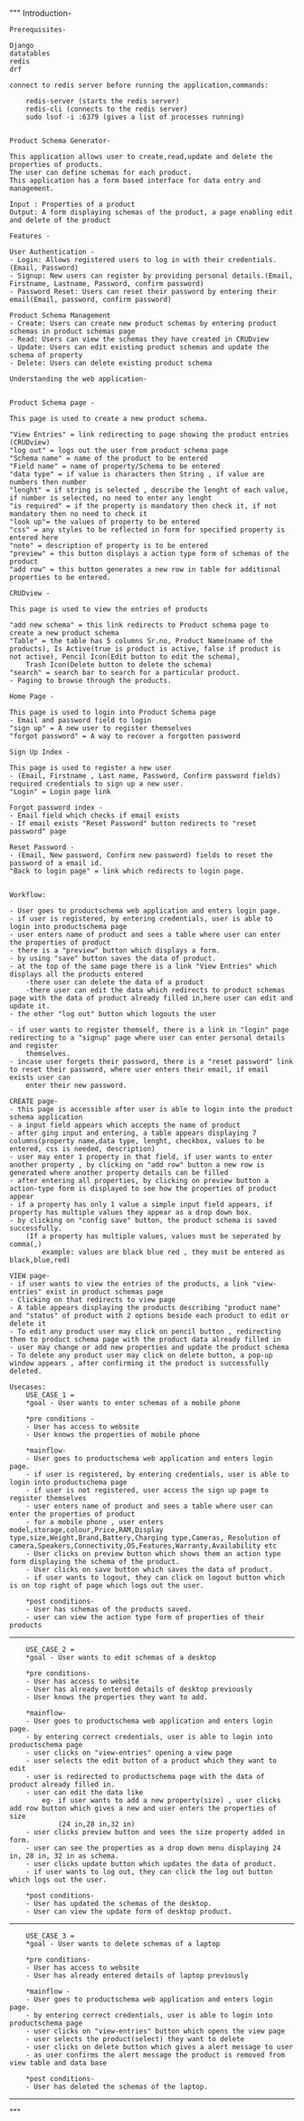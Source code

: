 """
    Introduction-

    Prerequisites-
    
    Django
    datatables
    redis
    drf

    connect to redis server before running the application,commands:

        redis-server (starts the redis server)
        redis-cli (connects to the redis server)
        sudo lsof -i :6379 (gives a list of processes running)


    Product Schema Generator-

    This application allows user to create,read,update and delete the properties of products.
    The user can define schemas for each product.
    This application has a form based interface for data entry and management.

    Input : Properties of a product
    Output: A form displaying schemas of the product, a page enabling edit and delete of the product

    Features - 

    User Authentication - 
    - Login: Allows registered users to log in with their credentials.(Email, Password)
    - Signup: New users can register by providing personal details.(Email, Firstname, Lastname, Password, confirm password)
    - Password Reset: Users can reset their password by entering their email(Email, password, confirm password)

    Product Schema Management
    - Create: Users can create new product schemas by entering product schemas in product schemas page
    - Read: Users can view the schemas they have created in CRUDview
    - Update: Users can edit existing product schemas and update the schema of property
    - Delete: Users can delete existing product schema

    Understanding the web application-


    Product Schema page -

    This page is used to create a new product schema.

    "View Entries" = link redirecting to page showing the product entries (CRUDview)
    "log out" = logs out the user from product schema page
    "Schema name" = name of the product to be entered
    "Field name" = name of property/Schema to be entered
    "data type" = if value is characters then String , if value are numbers then number
    "lenght" = if string is selected , describe the lenght of each value, if number is selected, no need to enter any lenght
    "is required" = if the property is mandatory then check it, if not mandatory then no need to check it
    "look up"= the values of property to be entered
    "css" = any styles to be reflected in form for specified property is entered here
    "note" = description of property is to be entered
    "preview" = this button displays a action type form of schemas of the product
    "add row" = this button generates a new row in table for additional properties to be entered.

    CRUDview -

    This page is used to view the entries of products

    "add new schema" = this link redirects to Product schema page to create a new product schema
    "Table" = the table has 5 columns Sr.no, Product Name(name of the products), Is Active(true is product is active, false if product is not active), Pencil Icon(Edit button to edit the schema),
        Trash Icon(Delete button to delete the schema)
    "search" = search bar to search for a particular product.
    - Paging to browse through the products.

    Home Page - 
    
    This page is used to login into Product Schema page
    - Email and password field to login
    "sign up" = A new user to register themselves
    "forgot password" = A way to recover a forgotten password

    Sign Up Index - 
    
    This page is used to register a new user
    - (Email, Firstname , Last name, Password, Confirm password fields) required credentials to sign up a new user.
    "Login" = Login page link

    Forgot password index - 
    - Email field which checks if email exists
    - If email exists "Reset Password" button redirects to "reset password" page

    Reset Password -
    - (Email, New password, Confirm new password) fields to reset the password of a email id.
    "Back to login page" = link which redirects to login page.


    Workflow:

    - User goes to productschema web application and enters login page.
    - if user is registered, by entering credentials, user is able to login into productschema page
    - user enters name of product and sees a table where user can enter the properties of product
    - there is a "preview" button which displays a form.
    - by using "save" button saves the data of product.
    - at the top of the same page there is a link "View Entries" which displays all the products entered
        -there user can delete the data of a product
        -there user can edit the data which redirects to product schemas page with the data of product already filled in,here user can edit and update it. 	
    - the other "log out" button which logouts the user 

    - if user wants to register themself, there is a link in "login" page redirecting to a "signup" page where user can enter personal details and register
        themselves.
    - incase user forgets their password, there is a "reset password" link to reset their password, where user enters their email, if email exists user can 
        enter their new password.
    
    CREATE page-
    - this page is accessible after user is able to login into the product schema application
    - a input field appears which accepts the name of product
    - after ging input and entering, a table appears displaying 7 columns(property name,data type, lenght, checkbox, values to be entered, css is needed, description)
    - user may enter 1 property in that field, if user wants to enter another property , by clicking on "add row" button a new row is generated where another property details can be filled
    - after entering all properties, by clicking on preview button a action-type form is displayed to see how the properties of product appear
    - if a property has only 1 value a simple input field appears, if property has multiple values they appear as a drop down box.
    - by clicking on "config save" button, the product schema is saved successfully.
        (If a property has multiple values, values must be seperated by comma(,) 
            example: values are black blue red , they must be entered as black,blue,red)

    VIEW page-
    - if user wants to view the entries of the products, a link "view-entries" exist in product schemas page
    - Clicking on that redirects to view page 
    - A table appears displaying the products describing "product name" and "status" of product with 2 options beside each product to edit or delete it
    - To edit any product user may click on pencil button , redirecting them to product schema page with the product data already filled in
    - user may change or add new properties and update the product schema
    - To delete any product user may click on delete button, a pop-up window appears , after confirming it the product is successfully deleted.

    Usecases: 
        USE_CASE_1 =
        *goal - User wants to enter schemas of a mobile phone

        *pre conditions - 
        - User has access to website
        - User knows the properties of mobile phone 

        *mainflow-
        - User goes to productschema web application and enters login page.
        - if user is registered, by entering credentials, user is able to login into productschema page
        - if user is not registered, user access the sign up page to register themselves
        - user enters name of product and sees a table where user can enter the properties of product
        - for a mobile phone , user enters model,storage,colour,Price,RAM,Display type,size,Weight,Brand,Battery,Charging type,Cameras, Resolution of camera,Speakers,Connectivity,OS,Features,Warranty,Availability etc
        - User clicks on preview button which shows them an action type form displaying the schema of the product.
        - User clicks on save button which saves the data of product.
        - if user wants to logout, they can click on logout button which is on top right of page which logs out the user.

        *post conditions-
        - User has schemas of the products saved.
        - user can view the action type form of properties of their products
-----------------------------------------------------------------------------
        USE_CASE_2 =
        *goal - User wants to edit schemas of a desktop

        *pre conditions- 
        - User has access to website
        - User has already entered details of desktop previously
        - User knows the properties they want to add.

        *mainflow-
        - User goes to productschema web application and enters login page.
        - by entering correct credentials, user is able to login into productschema page
        - user clicks on "view-entries" opening a view page
        - user selects the edit button of a product which they want to edit
        - user is redirected to productschema page with the data of product already filled in.
        - user can edit the data like 
            eg- if user wants to add a new property(size) , user clicks add row button which gives a new and user enters the properties of size
                (24 in,28 in,32 in) 
        - user clicks preview button and sees the size property added in form.
        - user can see the properties as a drop down menu displaying 24 in, 28 in, 32 in as schema.
        - user clicks update button which updates the data of product.
        - if user wants to log out, they can click the log out button which logs out the user.

        *post conditions-
        - User has updated the schemas of the desktop.
        - User can view the update form of desktop product.
----------------------------------------------------------------------------------------
        USE_CASE_3 =
        *goal - User wants to delete schemas of a laptop

        *pre conditions- 
        - User has access to website
        - User has already entered details of laptop previously

        *mainflow -
        - User goes to productschema web application and enters login page.
        - by entering correct credentials, user is able to login into productschema page
        - user clicks on "view-entries" button which opens the view page
        - user selects the product(select) they want to delete 
        - user clicks on delete button which gives a alert message to user
        - as user confirms the alert message the product is removed from view table and data base

        *post conditions-
        - User has deleted the schemas of the laptop.
-----------------------------------------------------------------------------------------

"""